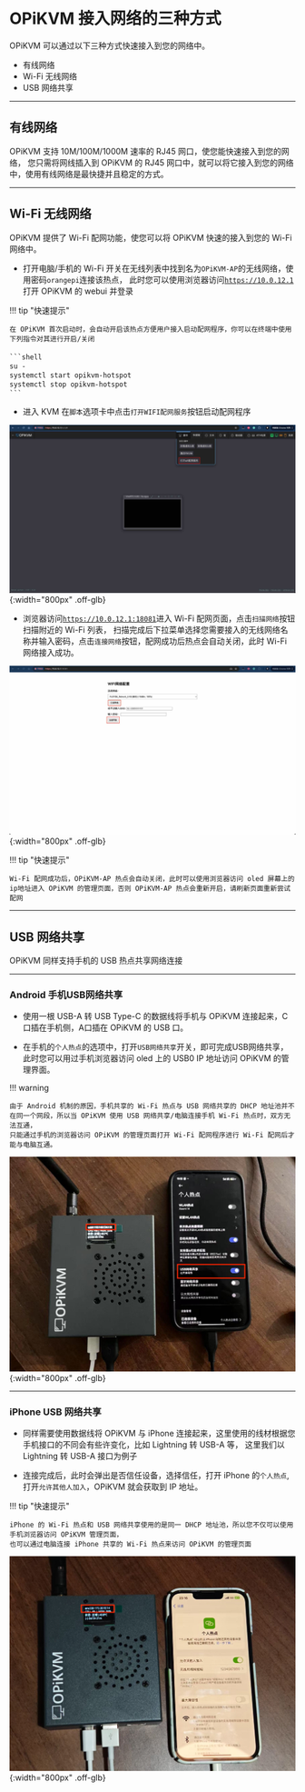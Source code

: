 # OPiKVM 接入网络的三种方式

OPiKVM 可以通过以下三种方式快速接入到您的网络中。

* 有线网络
* Wi-Fi 无线网络
* USB 网络共享

---

## 有线网络

OPiKVM 支持 10M/100M/1000M 速率的 RJ45 网口，使您能快速接入到您的网络，
您只需将网线插入到 OPiKVM 的 RJ45 网口中，就可以将它接入到您的网络中，使用有线网络是最快捷并且稳定的方式。

---

## Wi-Fi 无线网络

OPiKVM 提供了 Wi-Fi 配网功能，使您可以将 OPiKVM 快速的接入到您的 Wi-Fi 网络中。

* 打开电脑/手机的 Wi-Fi 开关在无线列表中找到名为`OPiKVM-AP`的无线网络，使用密码`orangepi`连接该热点，
此时您可以使用浏览器访问[`https://10.0.12.1`](https://10.0.12.1)打开 OPiKVM 的 webui 并登录

!!! tip "快速提示"

    在 OPiKVM 首次启动时，会自动开启该热点方便用户接入启动配网程序，你可以在终端中使用下列指令对其进行开启/关闭

    ```shell
    su -
    systemctl start opikvm-hotspot
    systemctl stop opikvm-hotspot
    ```

* 进入 KVM 在`脚本`选项卡中点击`打开WIFI配网服务`按钮启动配网程序

![wifi](img/network/wifi-switch.jpg){:width="800px" .off-glb}

* 浏览器访问[`https://10.0.12.1:18081`](https://10.0.12.1:18081)进入 Wi-Fi 配网页面，点击`扫描网络`按钮扫描附近的 Wi-Fi 列表，
扫描完成后下拉菜单选择您需要接入的无线网络名称并输入密码，点击`连接网络`按钮，配网成功后热点会自动关闭，此时 Wi-Fi 网络接入成功。

![wifi-web](img/network/wifi-web.jpg){:width="800px" .off-glb}

!!! tip "快速提示"

    Wi-Fi 配网成功后，OPiKVM-AP 热点会自动关闭，此时可以使用浏览器访问 oled 屏幕上的ip地址进入 OPiKVM 的管理页面，否则 OPiKVM-AP 热点会重新开启，请刷新页面重新尝试配网

---

## USB 网络共享

OPiKVM 同样支持手机的 USB 热点共享网络连接

---

### Android 手机USB网络共享

* 使用一根 USB-A 转 USB Type-C 的数据线将手机与 OPiKVM 连接起来，C口插在手机侧，A口插在 OPiKVM 的 USB 口。

* 在手机的`个人热点`的选项中，打开`USB网络共享`开关，即可完成USB网络共享，此时您可以用过手机浏览器访问 oled 上的 USB0 IP 地址访问 OPiKVM 的管理界面。

!!! warning

    由于 Android 机制的原因，手机共享的 Wi-Fi 热点与 USB 网络共享的 DHCP 地址池并不在同一个网段，所以当 OPiKVM 使用 USB 网络共享/电脑连接手机 Wi-Fi 热点时，双方无法互通，
    只能通过手机的浏览器访问 OPiKVM 的管理页面打开 Wi-Fi 配网程序进行 Wi-Fi 配网后才能与电脑互通。

![usb-net](img/network/usb-net-a.jpg){:width="800px" .off-glb}

---

### iPhone USB 网络共享

* 同样需要使用数据线将 OPiKVM 与 iPhone 连接起来，这里使用的线材根据您手机接口的不同会有些许变化，比如 Lightning 转 USB-A 等，
这里我们以 Lightning 转 USB-A 接口为例子

* 连接完成后，此时会弹出是否信任设备，选择信任，打开 iPhone 的`个人热点`,打开`允许其他人加入`，OPiKVM 就会获取到 IP 地址。

!!! tip "快速提示"

    iPhone 的 Wi-Fi 热点和 USB 网络共享使用的是同一 DHCP 地址池，所以您不仅可以使用手机浏览器访问 OPiKVM 管理页面，
    也可以通过电脑连接 iPhone 共享的 Wi-Fi 热点来访问 OPiKVM 的管理页面

![usb-net](img/network/usb-net-i.jpg){:width="800px" .off-glb}

